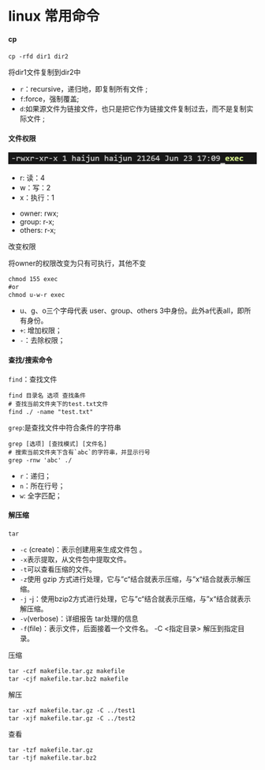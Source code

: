 # linux 常用命令 

#### cp

```she
cp -rfd dir1 dir2
```

将dir1文件复制到dir2中

* `r`：recursive，递归地，即复制所有文件 ;
* `f`:force，强制覆盖;
* `d`:如果源文件为链接文件，也只是把它作为链接文件复制过去，而不是复制实际文件 ;

#### 文件权限

![image-20230718172815430](../../picture/Linux-Commend-Guide/image-20230718172815430.png)

- r: 读：4
- w：写：2
- x：执行：1



* owner: rwx;
* group: r-x;
* others: r-x;

改变权限

将owner的权限改变为只有可执行，其他不变

```shell
chmod 155 exec
#or
chmod u-w-r exec
```

* u、g、o三个字母代表 user、group、others 3中身份。此外a代表all，即所有身份。 
* `+`: 增加权限；
* `-`：去除权限；

#### 查找/搜索命令

`find`：查找文件

```shell
find 目录名 选项 查找条件
# 查找当前文件夹下的test.txt文件
find ./ -name "test.txt"
```

`grep`:是查找文件中符合条件的字符串

```shell
grep [选项] [查找模式] [文件名]
# 搜索当前文件夹下含有`abc`的字符串，并显示行号
grep -rnw 'abc' ./
```

* `r`：递归；
* `n`：所在行号；
* `w`: 全字匹配；

#### 解压缩

`tar`

* `-c` (create)：表示创建用来生成文件包 。 
* `-x`表示提取，从文件包中提取文件。
* `-t`可以查看压缩的文件。
* `-z`使用 gzip 方式进行处理，它与”c“结合就表示压缩，与”x“结合就表示解压缩。 
* `-j` -j：使用bzip2方式进行处理，它与”c“结合就表示压缩，与”x“结合就表示解压缩。 
* `-v`(verbose)：详细报告 tar处理的信息
* `-f`(file)：表示文件，后面接着一个文件名。 -C <指定目录> 解压到指定目录。

压缩

```shell
tar -czf makefile.tar.gz makefile
tar -cjf makefile.tar.bz2 makefile
```

解压

```shell
tar -xzf makefile.tar.gz -C ../test1
tar -xjf makefile.tar.gz -C ../test2
```

查看

```shell
tar -tzf makefile.tar.gz
tar -tjf makefile.tar.bz2
```



